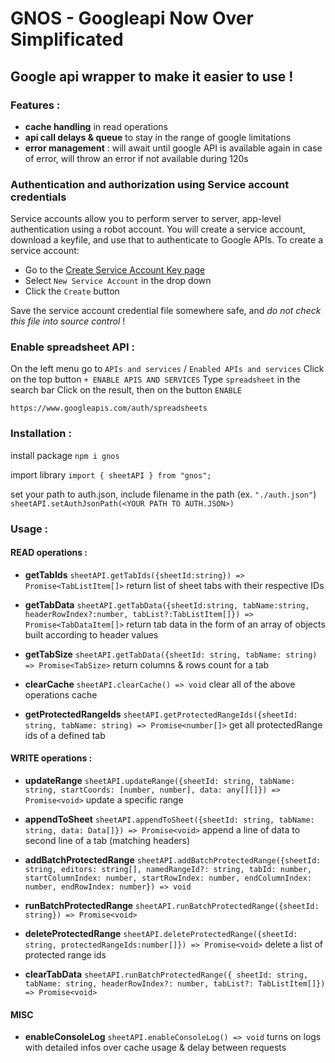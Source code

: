 # GNOS - Googleapi Now Over Simplificated

## Google api wrapper to make it easier to use !

### Features :

- **cache handling** in read operations
- **api call delays & queue** to stay in the range of google limitations
- **error management** : will await until google API is available again in case of error, will throw an error if not available during 120s

### Authentication and authorization using Service account credentials

Service accounts allow you to perform server to server, app-level authentication using a robot account.  You will create a service account, download a keyfile, and use that to authenticate to Google APIs.  To create a service account:
- Go to the [Create Service Account Key page](https://console.cloud.google.com/apis/credentials/serviceaccountkey)
- Select `New Service Account` in the drop down
- Click the `Create` button

Save the service account credential file somewhere safe, and *do not check this file into source control* ! 

### Enable spreadsheet API :

On the left menu go to `APIs and services` / `Enabled APIs and services`
Click on the top button `+ ENABLE APIS AND SERVICES`
Type `spreadsheet` in the search bar
Click on the result, then on the button `ENABLE`

`https://www.googleapis.com/auth/spreadsheets`

### Installation :

install package
`npm i gnos`

import library
`import { sheetAPI } from "gnos";`

set your path to auth.json, include filename in the path (ex. `"./auth.json"`)
`sheetAPI.setAuthJsonPath(<YOUR PATH TO AUTH.JSON>)`

### Usage :

#### READ operations :

- **getTabIds**
`sheetAPI.getTabIds({sheetId:string}) => Promise<TabListItem[]>`
return list of sheet tabs with their respective IDs

- **getTabData**
`sheetAPI.getTabData({sheetId:string, tabName:string, headerRowIndex?:number, tabList?:TabListItem[]}) => Promise<TabDataItem[]>`
return tab data in the form of an array of objects built according to header values

- **getTabSize**
`sheetAPI.getTabData({sheetId: string, tabName: string) => Promise<TabSize>`
return columns & rows count for a tab

- **clearCache**
`sheetAPI.clearCache() => void`
clear all of the above operations cache

- **getProtectedRangeIds**
`sheetAPI.getProtectedRangeIds({sheetId: string, tabName: string) => Promise<number[]>`
get all protectedRange ids of a defined tab

#### WRITE operations :

- **updateRange**
`sheetAPI.updateRange({sheetId: string, tabName: string, startCoords: [number, number], data: any[][]}) => Promise<void>`
update a specific range

- **appendToSheet**
`sheetAPI.appendToSheet({sheetId: string, tabName: string, data: Data[]}) => Promise<void>`
append a line of data to second line of a tab (matching headers)

- **addBatchProtectedRange**
`sheetAPI.addBatchProtectedRange({sheetId: string, editors: string[], namedRangeId?: string, tabId: number, startColumnIndex: number, startRowIndex: number, endColumnIndex: number, endRowIndex: number}) => void`

- **runBatchProtectedRange**
`sheetAPI.runBatchProtectedRange({sheetId: string}) => Promise<void>`

- **deleteProtectedRange**
`sheetAPI.deleteProtectedRange({sheetId: string, protectedRangeIds:number[]}) => Promise<void>`
delete a list of protected range ids

- **clearTabData**
`sheetAPI.runBatchProtectedRange({ sheetId: string, tabName: string, headerRowIndex?: number, tabList?: TabListItem[]}) => Promise<void>`

#### MISC

- **enableConsoleLog**
`sheetAPI.enableConsoleLog() => void`
turns on logs with detailed infos over cache usage & delay between requests
